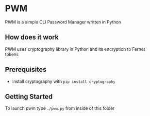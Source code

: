 # PWM
PWM is a simple CLI Password Manager written in Python

## How does it work
PWM uses cryptography library in Python and its encryption to Fernet tokens

## Prerequisites
- Install cryptography with `pip install cryptography`

## Getting Started
To launch pwm type `./pwm.py` from inside of this folder

